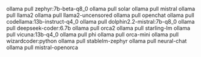 ollama pull zephyr:7b-beta-q8_0
ollama pull solar
ollama pull mistral
ollama pull llama2
ollama pull llama2-uncensored
ollama pull openchat
ollama pull codellama:13b-instruct-q4_0
ollama pull dolphin2.2-mistral:7b-q8_0
ollama pull deepseek-coder:6.7b
ollama pull orca2
ollama pull starling-lm
ollama pull vicuna:13b-q4_0
ollama pull phi
ollama pull orca-mini
ollama pull wizardcoder:python
ollama pull stablelm-zephyr
ollama pull neural-chat
ollama pull mistral-openorca